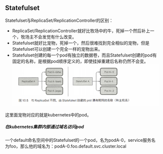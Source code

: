 ## Statefulset
Statefulset与ReplicaSet/ReplicationController的区别：
+ ReplicaSet/ReplicationController就好比牧场中的牛，死掉一个然后补上一个，牧场主不会发觉有什么改变。
+ Statefulset就好比宠物，死掉一个，然后很难找到完全相似的宠物，但是Statefulset可以创建一个完全一样的宠物出来。
+ Statefulset创建的每一个pod有独立的数据卷，而且Statefulset创建的pod有固定的名称，是根据pod顺序定义的，即使挂掉重建后名称仍然不会变。
![Statefulset的pod名称固定](../images/1579145402(1).jpg) 

这里面宠物对应的就是kubernetes中的pod。
##### 在kubernetes集群内部通过域名访问pod
一个default命名空间中的Statefulset的一个pod，名为podA-0，service服务名为foo，那么他的域名为：podA-0.foo.default.svc.cluster.local  
